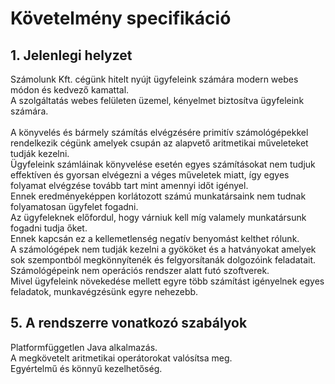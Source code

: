 <h1>Követelmény specifikáció</h1>

<h2>1. Jelenlegi helyzet </h2>
<p>Számolunk Kft. cégünk hitelt nyújt ügyfeleink számára modern webes módon és kedvező kamattal.</br>
A szolgáltatás webes felületen üzemel, kényelmet biztosítva ügyfeleink számára. </br>
</br>
A könyvelés és bármely számítás elvégzésére primitív számológépekkel rendelkezik cégünk amelyek csupán az alapvető aritmetikai műveleteket tudják kezelni.</br>
Ügyfeleink számláinak könyvelése esetén egyes számításokat nem tudjuk effektíven és gyorsan elvégezni a véges műveletek miatt, így egyes folyamat elvégzése tovább tart mint amennyi időt igényel.</br>
Ennek eredményeképpen korlátozott számú munkatársaink nem tudnak folyamatosan ügyfelet fogadni. </br>
Az ügyfeleknek előfordul, hogy várniuk kell míg valamely munkatársunk fogadni tudja őket. </br>
Ennek kapcsán ez a kellemetlenség negatív benyomást kelthet rólunk. </br>
A számológépek nem tudják kezelni a gyököket és a hatványokat amelyek sok szempontból megkönnyítenék és felgyorsítanák dolgozóink feladatait. </br>
Számológépeink nem operációs rendszer alatt futó szoftverek. </br>
Mivel ügyfeleink növekedése mellett egyre több számítást igényelnek egyes feladatok, munkavégzésünk egyre nehezebb.
</p>

<h2>5. A rendszerre vonatkozó szabályok </h2>
<p>Platformfüggetlen Java alkalmazás.</br>
A megkövetelt aritmetikai operátorokat valósítsa meg.</br>
Egyértelmű és könnyű kezelhetőség.
</p>

